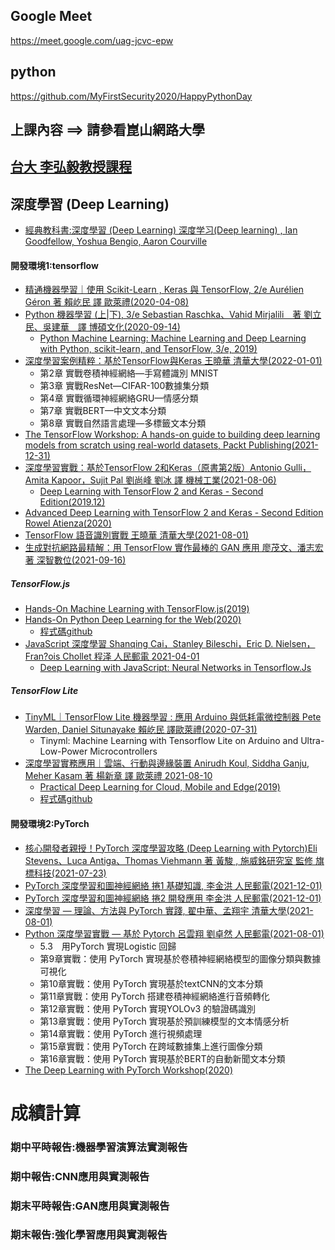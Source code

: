 ## Google Meet 

https://meet.google.com/uag-jcvc-epw



## python

https://github.com/MyFirstSecurity2020/HappyPythonDay

## 上課內容 ==> 請參看崑山網路大學

## [台大 李弘毅教授課程](https://speech.ee.ntu.edu.tw/~tlkagk/courses.html)

## 深度學習 (Deep Learning)
- [經典教科書:深度學習 (Deep Learning) 深度学习(Deep learning) , Ian Goodfellow, Yoshua Bengio, Aaron Courville]()

#### 開發環境1:tensorflow
- [精通機器學習｜使用 Scikit-Learn , Keras 與 TensorFlow, 2/e Aurélien Géron 著 賴屹民 譯 歐萊禮(2020-04-08)](https://www.tenlong.com.tw/products/9789865024345?list_name=srh)
- [Python 機器學習 (上|下), 3/e Sebastian Raschka、Vahid Mirjalili　著 劉立民、吳建華　譯 博碩文化(2020-09-14)](https://www.tenlong.com.tw/products/9789864345182?list_name=trs-t)
  - [Python Machine Learning: Machine Learning and Deep Learning with Python, scikit-learn, and TensorFlow, 3/e, 2019)](https://www.packtpub.com/product/python-machine-learning-third-edition/9781789955750)
- [深度學習案例精粹：基於TensorFlow與Keras 王曉華  清華大學(2022-01-01)](https://www.tenlong.com.tw/products/9787302596516?list_name=srh)
  - 第2章 實戰卷積神經網絡—手寫體識別   MNIST
  - 第3章 實戰ResNet—CIFAR-100數據集分類
  - 第4章 實戰循環神經網絡GRU—情感分類
  - 第7章 實戰BERT—中文文本分類
  - 第8章 實戰自然語言處理—多標籤文本分類
- [The TensorFlow Workshop: A hands-on guide to building deep learning models from scratch using real-world datasets, Packt Publishing(2021-12-31)](https://www.packtpub.com/product/the-tensorflow-workshop/9781800205253)
- [深度學習實戰：基於TensorFlow 2和Keras（原書第2版）Antonio Gulli，Amita Kapoor，Sujit Pal 劉尚峰 劉冰 譯 機械工業(2021-08-06)]()
  -  [Deep Learning with TensorFlow 2 and Keras - Second Edition(2019.12)](https://www.packtpub.com/product/deep-learning-with-tensorflow-2-and-keras-second-edition/9781838823412)
- [Advanced Deep Learning with TensorFlow 2 and Keras - Second Edition Rowel Atienza(2020)](https://www.packtpub.com/product/advanced-deep-learning-with-tensorflow-2-and-keras-second-edition/9781838821654)
- [TensorFlow 語音識別實戰 王曉華 清華大學(2021-08-01)](https://www.tenlong.com.tw/products/9787302584858?list_name=srh)
- [生成對抗網路最精解：用 TensorFlow 實作最棒的 GAN 應用  廖茂文、潘志宏 著  深智數位(2021-09-16)](https://www.tenlong.com.tw/products/9789860776218?list_name=srh)
##### TensorFlow.js
- [Hands-On Machine Learning with TensorFlow.js(2019)](https://www.packtpub.com/product/hands-on-machine-learning-with-tensorflow-js/9781838821739)
- [Hands-On Python Deep Learning for the Web(2020)](https://www.packtpub.com/product/hands-on-python-deep-learning-for-the-web/9781789956085)
  - [程式碼github](https://github.com/PacktPublishing/Hands-On-Python-Deep-Learning-for-Web)
- [JavaScript 深度學習 Shanqing Cai，Stanley Bileschi，Eric D. Nielsen，Fran?ois Chollet 程泽 人民郵電 2021-04-01](https://www.tenlong.com.tw/products/9787115561145?list_name=srh)
  - [Deep Learning with JavaScript: Neural Networks in Tensorflow.Js](https://www.manning.com/books/deep-learning-with-javascript)
##### TensorFlow Lite
- [TinyML｜TensorFlow Lite 機器學習 : 應用 Arduino 與低耗電微控制器 Pete Warden, Daniel Situnayake 賴屹民 譯歐萊禮(2020-07-31)](https://www.tenlong.com.tw/products/9789865025359?list_name=srh)
  - Tinyml: Machine Learning with Tensorflow Lite on Arduino and Ultra-Low-Power Microcontrollers
- [深度學習實務應用｜雲端、行動與邊緣裝置  Anirudh Koul, Siddha Ganju, Meher Kasam 著 楊新章 譯  歐萊禮  2021-08-10](https://www.tenlong.com.tw/products/9789865026066?list_name=srh)
  - [Practical Deep Learning for Cloud, Mobile and Edge(2019)](https://www.oreilly.com/library/view/practical-deep-learning/9781492034858/)
  - [程式碼github](https://github.com/practicalDL/Practical-Deep-Learning-Book/)

#### 開發環境2:PyTorch
- [核心開發者親授！PyTorch 深度學習攻略 (Deep Learning with Pytorch)Eli Stevens、Luca Antiga、Thomas Viehmann 著 黃駿 , 施威銘研究室 監修 旗標科技(2021-07-23)](https://www.tenlong.com.tw/products/9789863126737?list_name=rd)
- [PyTorch 深度學習和圖神經網絡 捲1 基礎知識, 李金洪 人民郵電(2021-12-01)](https://www.tenlong.com.tw/products/9787115549839?list_name=srh)
- [PyTorch 深度學習和圖神經網絡 捲2 開發應用 李金洪 人民郵電(2021-12-01)](https://www.tenlong.com.tw/products/9787115560926?list_name=srh)
- [深度學習 — 理論、方法與 PyTorch 實踐, 翟中華、孟翔宇 清華大學(2021-08-01)](https://www.tenlong.com.tw/products/9787302568483?list_name=srh)
- [Python 深度學習實戰 — 基於 Pytorch 呂雲翔 劉卓然 人民郵電(2021-08-01)](https://www.tenlong.com.tw/products/9787115560155?list_name=srh)
  - 5.3　用PyTorch 實現Logistic 回歸 
  - 第9章實戰：使用 PyTorch 實現基於卷積神經網絡模型的圖像分類與數據可視化
  - 第10章實戰：使用 PyTorch 實現基於textCNN的文本分類
  - 第11章實戰：使用 PyTorch 搭建卷積神經網絡進行音頻轉化
  - 第12章實戰：使用 PyTorch 實現YOLOv3 的驗證碼識別
  - 第13章實戰：使用 PyTorch 實現基於預訓練模型的文本情感分析
  - 第14章實戰：使用 PyTorch 進行視頻處理
  - 第15章實戰：使用 PyTorch 在跨域數據集上進行圖像分類
  - 第16章實戰：使用 PyTorch 實現基於BERT的自動新聞文本分類
- [The Deep Learning with PyTorch Workshop(2020)](https://www.packtpub.com/product/the-deep-learning-with-pytorch-workshop/9781838989217)


# 成績計算

### 期中平時報告:機器學習演算法實測報告
### 期中報告:CNN應用與實測報告
### 期末平時報告:GAN應用與實測報告
### 期末報告:強化學習應用與實測報告
